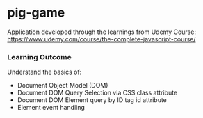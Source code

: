 # pig-game

Application developed through the learnings from Udemy Course: https://www.udemy.com/course/the-complete-javascript-course/

### Learning Outcome
Understand the basics of:
* Document Object Model (DOM)
* Document DOM Query Selection via CSS class attribute
* Document DOM Element query by ID tag id attribute
* Element event handling
